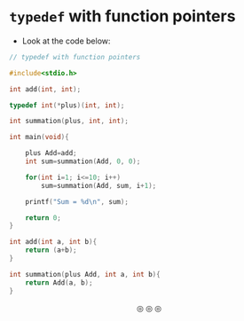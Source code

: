 # `typedef` with function pointers
* Look at the code below:

```c
// typedef with function pointers

#include<stdio.h>

int add(int, int);

typedef int(*plus)(int, int);

int summation(plus, int, int);

int main(void){

	plus Add=add;
	int sum=summation(Add, 0, 0);

	for(int i=1; i<=10; i++)
		sum=summation(Add, sum, i+1);

	printf("Sum = %d\n", sum);

	return 0;
}

int add(int a, int b){
	return (a+b);
}

int summation(plus Add, int a, int b){
	return Add(a, b);
}
```

<p align="center">
&#9678; &#9678; &#9678;
</p>
